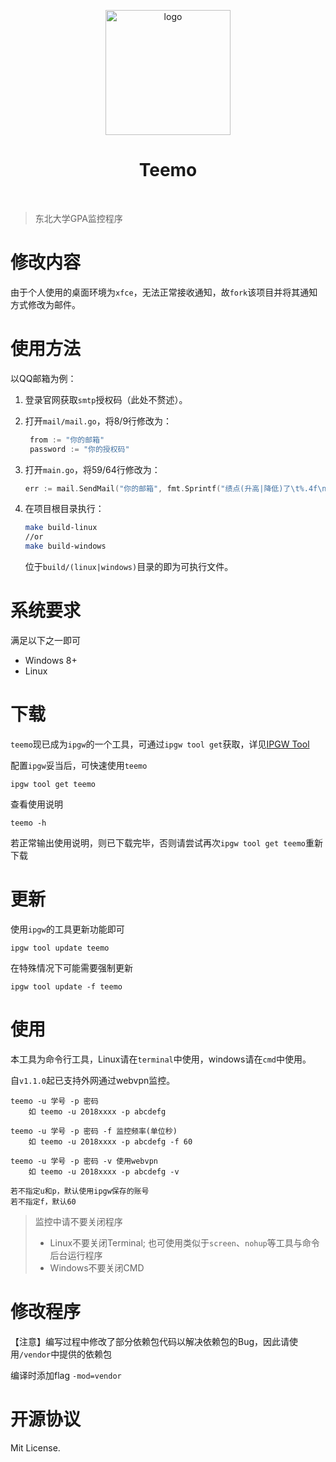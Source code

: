 <p align="center">
    <img src="https://raw.githubusercontent.com/iMyOwn/teemo/master/img/logo.png" alt="logo" width="200">
</p>

<h1 align="center">Teemo</h1>
<p align="center">
    <img src="https://img.shields.io/github/release-date/iMyOwn/teemo" alt="">
    <img src="https://img.shields.io/github/license/iMyown/teemo" alt="">
    <img src="https://img.shields.io/github/go-mod/go-version/iMyOwn/teemo" alt="">
</p>


> 东北大学GPA监控程序

# 修改内容

由于个人使用的桌面环境为`xfce`，无法正常接收通知，故`fork`该项目并将其通知方式修改为邮件。

# 使用方法

以QQ邮箱为例：
1. 登录官网获取`smtp`授权码（此处不赘述）。

2. 打开`mail/mail.go`，将8/9行修改为：

   ```go
   	from := "你的邮箱"
   	password := "你的授权码"
   ```

3. 打开`main.go`，将59/64行修改为：

   ```go
   err := mail.SendMail("你的邮箱", fmt.Sprintf("绩点(升高|降低)了\t%.4f\n当前绩点\t%s", diff, newGPA))
   ```

4. 在项目根目录执行：

   ```bash
   make build-linux
   //or
   make build-windows
   ```
   位于`build/(linux|windows)`目录的即为可执行文件。
   
# 系统要求
满足以下之一即可
- Windows 8+
- Linux

# 下载
`teemo`现已成为`ipgw`的一个工具，可通过`ipgw tool get`获取，详见[IPGW Tool](https://github.com/iMyOwn/ipgw)

配置`ipgw`妥当后，可快速使用`teemo`
```shell script
ipgw tool get teemo
```

查看使用说明
```shell script
teemo -h
```

若正常输出使用说明，则已下载完毕，否则请尝试再次`ipgw tool get teemo`重新下载

# 更新

使用`ipgw`的工具更新功能即可
```shell script
ipgw tool update teemo
```

在特殊情况下可能需要强制更新
```shell script
ipgw tool update -f teemo
```

# 使用
本工具为命令行工具，Linux请在`terminal`中使用，windows请在`cmd`中使用。

自`v1.1.0`起已支持外网通过webvpn监控。

```
teemo -u 学号 -p 密码
    如 teemo -u 2018xxxx -p abcdefg

teemo -u 学号 -p 密码 -f 监控频率(单位秒)
    如 teemo -u 2018xxxx -p abcdefg -f 60

teemo -u 学号 -p 密码 -v 使用webvpn
    如 teemo -u 2018xxxx -p abcdefg -v

若不指定u和p，默认使用ipgw保存的账号
若不指定f，默认60
```

> 监控中请不要关闭程序
> 
> - Linux不要关闭Terminal; 也可使用类似于`screen`、`nohup`等工具与命令后台运行程序
> - Windows不要关闭CMD

# 修改程序
【注意】编写过程中修改了部分依赖包代码以解决依赖包的Bug，因此请使用`/vendor`中提供的依赖包

编译时添加flag `-mod=vendor`

# 开源协议
Mit License.